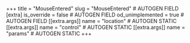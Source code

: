 +++
title = "MouseEntered"
slug = "MouseEntered" # AUTOGEN FIELD
[extra]
is_override = false # AUTOGEN FIELD
od_unimplemented = true # AUTOGEN FIELD
[[extra.args]]
name = "location" # AUTOGEN STATIC
[[extra.args]]
name = "control" # AUTOGEN STATIC
[[extra.args]]
name = "params" # AUTOGEN STATIC
+++